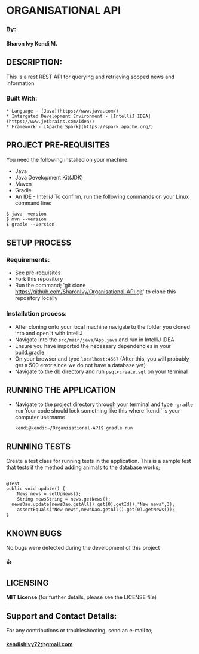 # ORGANISATIONAL API
  ### By:
   #### Sharon Ivy Kendi M.

## DESCRIPTION:
  This is a rest REST API for querying and retrieving scoped news and information
  ### Built With:
    * Language - [Java](https://www.java.com/)
    * Intergated Development Environment - [IntelliJ IDEA](https://www.jetbrains.com/idea/)
    * Framework - [Apache Spark](https://spark.apache.org/)


## PROJECT PRE-REQUISITES
  You need the following installed on your machine:
  - Java
  - Java Development Kit(JDK)
  - Maven
  - Gradle
  - An IDE - IntelliJ
  To confirm, run the following commands on your Linux command line:
  ```
  $ java -version
  $ mvn --version
  $ gradle --version
  ```
  
## SETUP PROCESS
 ### Requirements:
  * See pre-requisites
  * Fork this repository
  * Run the command;
  'git clone https://github.com/SharonIvy/Organisational-API.git' to clone this repository locally
 ### Installation process:
  * After cloning onto your local machine navigate to the folder you cloned into and open it with IntelliJ
  * Navigate into the ``` src/main/java/App.java ``` and run in IntelliJ IDEA
  * Ensure you have imported the necessary dependencies in your build.gradle
  * On your browser and type ``` localhost:4567 ```
  (After this, you will probably get a 500 error since we do not have a database yet)
  * Navigate to the db directory and run `psql<create.sql` on your terminal
  
## RUNNING THE APPLICATION
  * Navigate to the project directory through your terminal and type `-gradle run`
    Your code should look something like this where 'kendi' is your computer username

      ```
      kendi@kendi:~/Organisational-API$ gradle run

      ```
 
## RUNNING TESTS 
 Create a test class for running tests in the application.
  This is a sample test that tests if the method adding animals to the database works;

  ```

  @Test
  public void update() {
      News news = setUpNews();
      String newsString = news.getNews();
    newsDao.update(newsDao.getAll().get(0).getId(),"New news",3);
      assertEquals("New news",newsDao.getAll().get(0).getNews());
  }

  ```

## KNOWN BUGS
 No bugs were detected during the development of this project
 #### :+1:
  
## LICENSING
  **MIT License**
  (for further details, please see the LICENSE file)
  
## Support and Contact Details:
  For any contributions or troubleshooting, send an e-mail to;
   #### kendishivy72@gmail.com